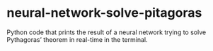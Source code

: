 # neural-network-solve-pitagoras
Python code that prints the result of a neural network trying to solve Pythagoras’ theorem in real-time in the terminal.
